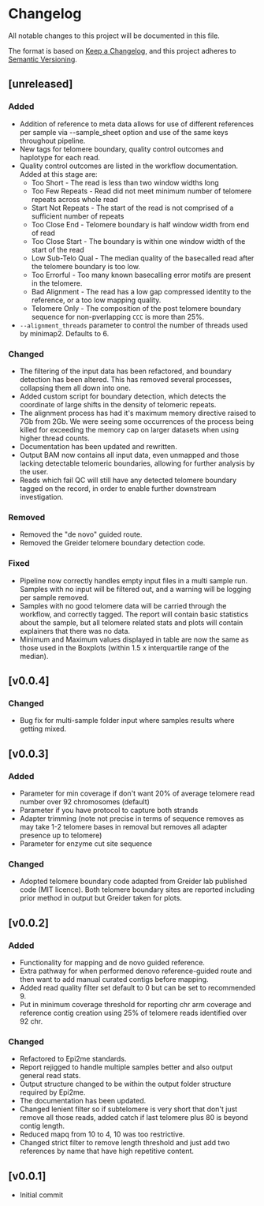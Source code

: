 # Changelog
All notable changes to this project will be documented in this file.

The format is based on [Keep a Changelog](https://keepachangelog.com/en/1.1.0/),
and this project adheres to [Semantic Versioning](https://semver.org/spec/v2.0.0.html).

## [unreleased]
### Added
- Addition of reference to meta data allows for use of different references per sample via --sample_sheet option and use of the same keys throughout pipeline.
- New tags for telomere boundary, quality control outcomes and haplotype for each read.
- Quality control outcomes are listed in the workflow documentation. Added at this stage are:
    - Too Short - The read is less than two window widths long
    - Too Few Repeats - Read did not meet minimum number of telomere repeats across whole read 
    - Start Not Repeats - The start of the read is not comprised of a sufficient number of repeats
    - Too Close End - Telomere boundary is half window width from end of read
    - Too Close Start - The boundary is within one window width of the start of the read
    - Low Sub-Telo Qual - The median quality of the basecalled read after the telomere boundary is too low.
    - Too Errorful - Too many known basecalling error motifs are present in the telomere.
    - Bad Alignment - The read has a low gap compressed identity to the reference, or a too low mapping quality.
    - Telomere Only - The composition of the post telomere boundary sequence for non-pverlapping `CCC` is more than 25%.
- `--alignment_threads` parameter to control the number of threads used by minimap2. Defaults to 6. 

### Changed
- The filtering of the input data has been refactored, and boundary detection has been altered. This has removed several processes, collapsing them all down into one.
- Added custom script for boundary detection, which detects the coordinate of large shifts in the density of telomeric repeats.
- The alignment process has had it's maximum memory directive raised to 7Gb from 2Gb. We were seeing some occurrences of the process being killed for exceeding the memory cap on larger datasets when using higher thread counts.
- Documentation has been updated and rewritten.
- Output BAM now contains all input data, even unmapped and those lacking detectable telomeric boundaries, allowing for further analysis by the user.
- Reads which fail QC will still have any detected telomere boundary tagged on the record, in order to enable further downstream investigation.

### Removed
- Removed the "de novo" guided route.
- Removed the Greider telomere boundary detection code.

### Fixed
- Pipeline now correctly handles empty input files in a multi sample run. Samples with no input will be filtered out, and a warning will be logging per sample removed.
- Samples with no good telomere data will be carried through the workflow, and correctly tagged. The report will contain basic statistics about the sample, but all telomere related stats and plots will contain explainers that there was no data.
- Minimum and Maximum values displayed in table are now the same as those used in the Boxplots (within 1.5 x interquartile range of the median).

## [v0.0.4]
### Changed
- Bug fix for multi-sample folder input where samples results where getting mixed.


## [v0.0.3]
### Added
- Parameter for min coverage if don't want 20% of average telomere read number over 92 chromosomes (default)
- Parameter if you have protocol to capture both strands
- Adapter trimming (note not precise in terms of sequence removes as may take 1-2 telomere bases in removal but removes all adapter presence up to telomere)
- Parameter for enzyme cut site sequence

### Changed
- Adopted telomere boundary code adapted from Greider lab published code (MIT licence). Both telomere boundary sites are reported including prior method in output but Greider taken for plots.

## [v0.0.2]
### Added
- Functionality for mapping and de novo guided reference.
- Extra pathway for when performed denovo reference-guided route and then want to add manual curated contigs before mapping.
- Added read quality filter set default to 0 but can be set to recommended 9.
- Put in minimum coverage threshold for reporting chr arm coverage and reference contig creation using 25% of telomere reads identified over 92 chr.

### Changed
- Refactored to Epi2me standards.
- Report rejigged to handle multiple samples better and also output general read stats.
- Output structure changed to be within the output folder structure required by Epi2me.
- The documentation has been updated.
- Changed lenient filter so if subtelomere is very short that don't just remove all those reads, added catch if last telomere plus 80 is beyond contig length.
- Reduced mapq from 10 to 4, 10 was too restrictive.
- Changed strict filter to remove length threshold and just add two references by name that have high repetitive content.

## [v0.0.1]
- Initial commit
